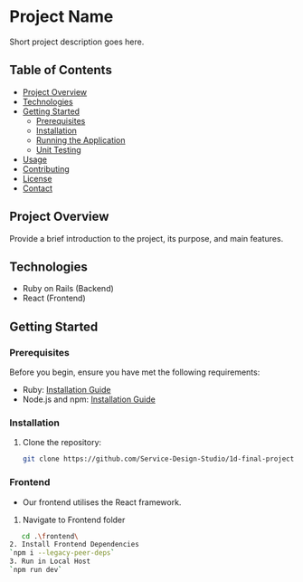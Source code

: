# Project Name

Short project description goes here.

## Table of Contents

- [Project Overview](#project-overview)
- [Technologies](#technologies)
- [Getting Started](#getting-started)
  - [Prerequisites](#prerequisites)
  - [Installation](#installation)
  - [Running the Application](#running-the-application)
  - [Unit Testing](#unit-testing)
- [Usage](#usage)
- [Contributing](#contributing)
- [License](#license)
- [Contact](#contact)

## Project Overview

Provide a brief introduction to the project, its purpose, and main features.

## Technologies

- Ruby on Rails (Backend)
- React (Frontend)

## Getting Started

### Prerequisites

Before you begin, ensure you have met the following requirements:

- Ruby: [Installation Guide](https://www.ruby-lang.org/en/documentation/installation/)
- Node.js and npm: [Installation Guide](https://docs.npmjs.com/downloading-and-installing-node-js-and-npm)

### Installation

1. Clone the repository: 

   ```bash
   git clone https://github.com/Service-Design-Studio/1d-final-project-2023-sds-2023-team-03.git

### Frontend
- Our frontend utilises the React framework.
1. Navigate to Frontend folder
```bash
   cd .\frontend\
2. Install Frontend Dependencies
`npm i --legacy-peer-deps`
3. Run in Local Host
`npm run dev`
